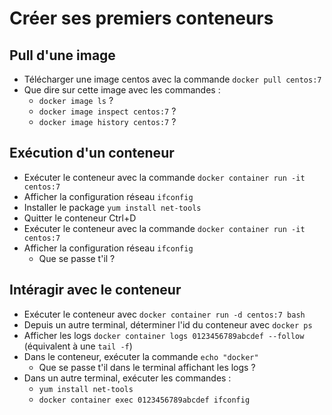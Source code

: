 # Créer ses premiers conteneurs

## Pull d'une image

* Télécharger une image centos avec la commande `docker pull centos:7`
* Que dire sur cette image avec les commandes :
  * `docker image ls` ?
  * `docker image inspect centos:7` ?
  * `docker image history centos:7` ?

## Exécution d'un conteneur

* Exécuter le conteneur avec la commande `docker container run -it centos:7`
* Afficher la configuration réseau `ifconfig`
* Installer le package `yum install net-tools`
* Quitter le conteneur Ctrl+D
* Exécuter le conteneur avec la commande `docker container run -it centos:7`
* Afficher la configuration réseau `ifconfig`
  * Que se passe t'il ?

## Intéragir avec le conteneur

* Exécuter le conteneur avec `docker container run -d centos:7 bash`
* Depuis un autre terminal, déterminer l'id du conteneur avec `docker ps`
* Afficher les logs `docker container logs 0123456789abcdef --follow` (équivalent à une `tail -f`)
* Dans le conteneur, exécuter la commande `echo "docker"`
  * Que se passe t'il dans le terminal affichant les logs ?
* Dans un autre terminal, exécuter les commandes :
  * `yum install net-tools`
  * `docker container exec 0123456789abcdef ifconfig`
